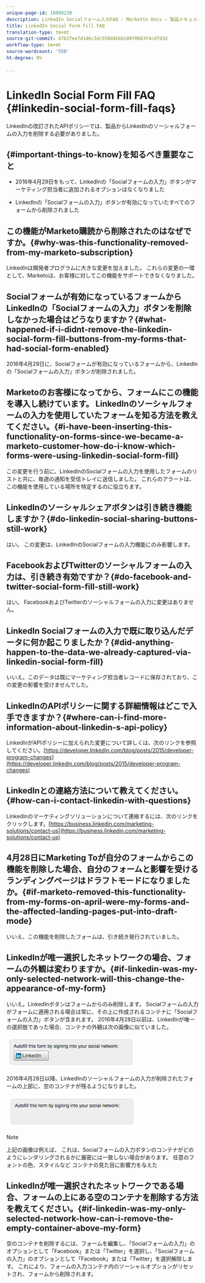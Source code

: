 ```yaml
---
unique-page-id: 10098238
description: LinkedIn Socialフォーム入力FAQ - Marketto Docs — 製品ドキュメント
title: LinkedIn Social Form Fill FAQ
translation-type: tm+mt
source-git-commit: 47b2fee7d146c3dc558d4bbb10070683f4cdfd3d
workflow-type: tm+mt
source-wordcount: '558'
ht-degree: 0%

---
```



# LinkedIn Social Form Fill FAQ {#linkedin-social-form-fill-faqs}

LinkedInの改訂されたAPIポリシーでは、製品からLinkedInのソーシャルフォームの入力を削除する必要がありました。

## {#important-things-to-know}を知るべき重要なこと

* 2016年4月29日をもって、LinkedInの「Socialフォームの入力」ボタンがマーケティング担当者に追加されるオプションはなくなりました

* LinkedInの「Socialフォームの入力」ボタンが有効になっていたすべてのフォームから削除されました

## この機能がMarketo購読から削除されたのはなぜですか。{#why-was-this-functionality-removed-from-my-marketo-subscription}

LinkedInは開発者プログラムに大きな変更を加えました。 これらの変更の一環として、Marketoは、お客様に対してこの機能をサポートできなくなりました。

## Socialフォームが有効になっているフォームからLinkedInの「Socialフォームの入力」ボタンを削除しなかった場合はどうなりますか？{#what-happened-if-i-didnt-remove-the-linkedin-social-form-fill-buttons-from-my-forms-that-had-social-form-enabled}

2016年4月29日に、Socialフォームが有効になっているフォームから、LinkedInの「Socialフォームの入力」ボタンが削除されました。

## Marketoのお客様になってから、フォームにこの機能を導入し続けています。 LinkedInのソーシャルフォームの入力を使用していたフォームを知る方法を教えてください。{#i-have-been-inserting-this-functionality-on-forms-since-we-became-a-marketo-customer-how-do-i-know-which-forms-were-using-linkedin-social-form-fill}

この変更を行う前に、LinkedInのSocialフォームの入力を使用したフォームのリストと共に、毎週の通知を受信トレイに送信しました。 これらのアラートは、この機能を使用している場所を特定するのに役立ちます。

## LinkedInのソーシャルシェアボタンは引き続き機能しますか？{#do-linkedin-social-sharing-buttons-still-work}

はい。 この変更は、LinkedInのSocialフォームの入力機能にのみ影響します。

## FacebookおよびTwitterのソーシャルフォームの入力は、引き続き有効ですか？{#do-facebook-and-twitter-social-form-fill-still-work}

はい。 FacebookおよびTwitterのソーシャルフォームの入力に変更はありません。

## LinkedIn Socialフォームの入力で既に取り込んだデータに何か起こりましたか？{#did-anything-happen-to-the-data-we-already-captured-via-linkedin-social-form-fill}

いいえ。このデータは既にマーケティング担当者レコードに保存されており、この変更の影響を受けませんでした。

## LinkedInのAPIポリシーに関する詳細情報はどこで入手できますか？{#where-can-i-find-more-information-about-linkedin-s-api-policy}

LinkedInがAPIポリシーに加えられた変更について詳しくは、次のリンクを参照してください。[https://developer.linkedin.com/blog/posts/2015/developer-program-changes](https://developer.linkedin.com/blog/posts/2015/developer-program-changes)

## LinkedInとの連絡方法について教えてください。{#how-can-i-contact-linkedin-with-questions}

LinkedInのマーケティングソリューションについて連絡するには、次のリンクをクリックします。[https://business.linkedin.com/marketing-solutions/contact-us](https://business.linkedin.com/marketing-solutions/contact-us)

## 4月28日にMarketing Toが自分のフォームからこの機能を削除した場合、自分のフォームと影響を受けるランディングページはドラフトモードになりましたか。{#if-marketo-removed-this-functionality-from-my-forms-on-april-were-my-forms-and-the-affected-landing-pages-put-into-draft-mode}

いいえ、この機能を削除したフォームは、引き続き発行されていました。

## LinkedInが唯一選択したネットワークの場合、フォームの外観は変わりますか。{#if-linkedin-was-my-only-selected-network-will-this-change-the-appearance-of-my-form}

いいえ。LinkedInボタンはフォームからのみ削除します。 Socialフォームの入力がフォームに適用される場合は常に、その上に作成されるコンテナに「Socialフォームの入力」ボタンが含まれます。 2016年4月28日以前は、LinkedInが唯一の選択肢であった場合、コンテナの外観は次の画像に似ていました。

![—](assets/one.png)

2016年4月28日以降、LinkedInのソーシャルフォームの入力が削除されたフォームの上部に、空のコンテナが残るようになりました。

![—](assets/two.png)

>[!NOTE]
>
>上記の画像は例えば、 これは、Socialフォームの入力ボタンのコンテナがどのようにレンダリングされるかに厳密には一致しない場合があります。 任意のフォントの色、スタイルなど コンテナの見た目に影響力を与えた

## LinkedInが唯一選択されたネットワークである場合、フォームの上にある空のコンテナを削除する方法を教えてください。{#if-linkedin-was-my-only-selected-network-how-can-i-remove-the-empty-container-above-my-form}

空のコンテナを削除するには、フォームを編集し、「Socialフォームの入力」のオプションとして「Facebook」または「Twitter」を選択し、「Socialフォームの入力」のオプションとして「Facebook」または「Twitter」を選択解除します。 これにより、フォームの入力コンテナ内のソーシャルオプションがリセットされ、フォームから削除されます。
